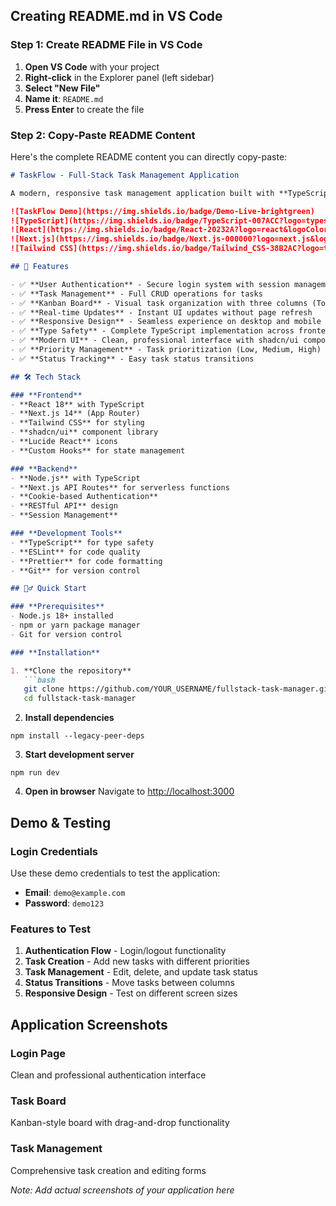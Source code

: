 ## **Creating README.md in VS Code**

### **Step 1: Create README File in VS Code**

1. **Open VS Code** with your project
2. **Right-click** in the Explorer panel (left sidebar)
3. **Select "New File"**
4. **Name it**: `README.md`
5. **Press Enter** to create the file


### **Step 2: Copy-Paste README Content**

Here's the complete README content you can directly copy-paste:

```markdown
# TaskFlow - Full-Stack Task Management Application

A modern, responsive task management application built with **TypeScript**, **React**, and **Node.js** to demonstrate comprehensive full-stack development capabilities.

![TaskFlow Demo](https://img.shields.io/badge/Demo-Live-brightgreen)
![TypeScript](https://img.shields.io/badge/TypeScript-007ACC?logo=typescript&logoColor=white)
![React](https://img.shields.io/badge/React-20232A?logo=react&logoColor=61DAFB)
![Next.js](https://img.shields.io/badge/Next.js-000000?logo=next.js&logoColor=white)
![Tailwind CSS](https://img.shields.io/badge/Tailwind_CSS-38B2AC?logo=tailwind-css&logoColor=white)

## 🚀 Features

- ✅ **User Authentication** - Secure login system with session management
- ✅ **Task Management** - Full CRUD operations for tasks
- ✅ **Kanban Board** - Visual task organization with three columns (To Do, In Progress, Done)
- ✅ **Real-time Updates** - Instant UI updates without page refresh
- ✅ **Responsive Design** - Seamless experience on desktop and mobile devices
- ✅ **Type Safety** - Complete TypeScript implementation across frontend and backend
- ✅ **Modern UI** - Clean, professional interface with shadcn/ui components
- ✅ **Priority Management** - Task prioritization (Low, Medium, High)
- ✅ **Status Tracking** - Easy task status transitions

## 🛠 Tech Stack

### **Frontend**
- **React 18** with TypeScript
- **Next.js 14** (App Router)
- **Tailwind CSS** for styling
- **shadcn/ui** component library
- **Lucide React** icons
- **Custom Hooks** for state management

### **Backend**
- **Node.js** with TypeScript
- **Next.js API Routes** for serverless functions
- **Cookie-based Authentication**
- **RESTful API** design
- **Session Management**

### **Development Tools**
- **TypeScript** for type safety
- **ESLint** for code quality
- **Prettier** for code formatting
- **Git** for version control

## 🏃‍♂️ Quick Start

### **Prerequisites**
- Node.js 18+ installed
- npm or yarn package manager
- Git for version control

### **Installation**

1. **Clone the repository**
   ```bash
   git clone https://github.com/YOUR_USERNAME/fullstack-task-manager.git
   cd fullstack-task-manager
```

2. **Install dependencies**

```shellscript
npm install --legacy-peer-deps
```


3. **Start development server**

```shellscript
npm run dev
```


4. **Open in browser**
Navigate to [http://localhost:3000](http://localhost:3000)


## Demo & Testing

### **Login Credentials**

Use these demo credentials to test the application:

- **Email**: `demo@example.com`
- **Password**: `demo123`


### **Features to Test**

1. **Authentication Flow** - Login/logout functionality
2. **Task Creation** - Add new tasks with different priorities
3. **Task Management** - Edit, delete, and update task status
4. **Status Transitions** - Move tasks between columns
5. **Responsive Design** - Test on different screen sizes


## Application Screenshots

### Login Page

Clean and professional authentication interface

### Task Board

Kanban-style board with drag-and-drop functionality

### Task Management

Comprehensive task creation and editing forms

*Note: Add actual screenshots of your application here*